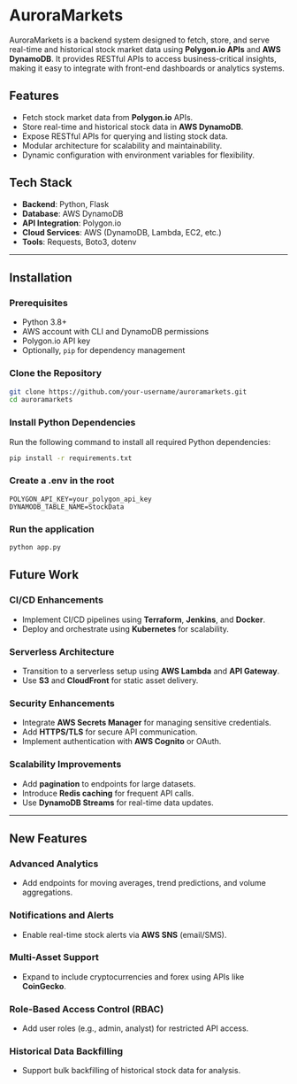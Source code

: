 # AuroraMarkets

AuroraMarkets is a backend system designed to fetch, store, and serve real-time and historical stock market data using **Polygon.io APIs** and **AWS DynamoDB**. It provides RESTful APIs to access business-critical insights, making it easy to integrate with front-end dashboards or analytics systems.

## Features

- Fetch stock market data from **Polygon.io** APIs.
- Store real-time and historical stock data in **AWS DynamoDB**.
- Expose RESTful APIs for querying and listing stock data.
- Modular architecture for scalability and maintainability.
- Dynamic configuration with environment variables for flexibility.

## Tech Stack

- **Backend**: Python, Flask
- **Database**: AWS DynamoDB
- **API Integration**: Polygon.io
- **Cloud Services**: AWS (DynamoDB, Lambda, EC2, etc.)
- **Tools**: Requests, Boto3, dotenv

---

## Installation

### Prerequisites
- Python 3.8+
- AWS account with CLI and DynamoDB permissions
- Polygon.io API key
- Optionally, `pip` for dependency management

### Clone the Repository
```bash
git clone https://github.com/your-username/auroramarkets.git
cd auroramarkets
```

### Install Python Dependencies

Run the following command to install all required Python dependencies:

```bash
pip install -r requirements.txt
```

### Create a .env in the root

```text
POLYGON_API_KEY=your_polygon_api_key
DYNAMODB_TABLE_NAME=StockData
```
### Run the application

```bash
python app.py
```

## Future Work

### CI/CD Enhancements
- Implement CI/CD pipelines using **Terraform**, **Jenkins**, and **Docker**.
- Deploy and orchestrate using **Kubernetes** for scalability.

### Serverless Architecture
- Transition to a serverless setup using **AWS Lambda** and **API Gateway**.
- Use **S3** and **CloudFront** for static asset delivery.

### Security Enhancements
- Integrate **AWS Secrets Manager** for managing sensitive credentials.
- Add **HTTPS/TLS** for secure API communication.
- Implement authentication with **AWS Cognito** or OAuth.

### Scalability Improvements
- Add **pagination** to endpoints for large datasets.
- Introduce **Redis caching** for frequent API calls.
- Use **DynamoDB Streams** for real-time data updates.

---

## New Features

### Advanced Analytics
- Add endpoints for moving averages, trend predictions, and volume aggregations.

### Notifications and Alerts
- Enable real-time stock alerts via **AWS SNS** (email/SMS).

### Multi-Asset Support
- Expand to include cryptocurrencies and forex using APIs like **CoinGecko**.

### Role-Based Access Control (RBAC)
- Add user roles (e.g., admin, analyst) for restricted API access.

### Historical Data Backfilling
- Support bulk backfilling of historical stock data for analysis.
